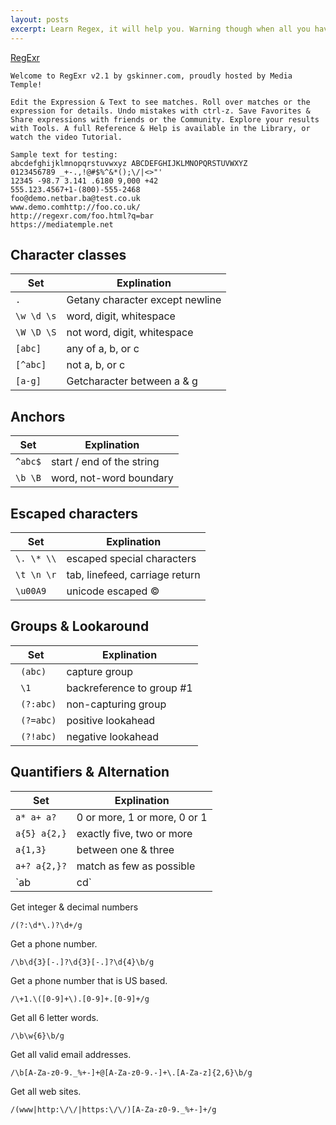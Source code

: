 ```yaml
---
layout: posts
excerpt: Learn Regex, it will help you. Warning though when all you have is a Hammer, everything looks like a Nail — When learning regex know that it has a time and a place.
---
```


[RegExr](http://regexr.com/)

```
Welcome to RegExr v2.1 by gskinner.com, proudly hosted by Media Temple!

Edit the Expression & Text to see matches. Roll over matches or the expression for details. Undo mistakes with ctrl-z. Save Favorites & Share expressions with friends or the Community. Explore your results with Tools. A full Reference & Help is available in the Library, or watch the video Tutorial.

Sample text for testing:
abcdefghijklmnopqrstuvwxyz ABCDEFGHIJKLMNOPQRSTUVWXYZ
0123456789 _+-.,!@#$%^&*();\/|<>"'
12345 -98.7 3.141 .6180 9,000 +42
555.123.4567+1-(800)-555-2468
foo@demo.netbar.ba@test.co.uk
www.demo.comhttp://foo.co.uk/
http://regexr.com/foo.html?q=bar
https://mediatemple.net
```

Character classes
-------

| Set | Explination |
|---|---|
| `.` | Getany character except newline |
| `\w \d \s` | word, digit, whitespace |
| `\W \D \S` | not word, digit, whitespace |
| `[abc]` | any of a, b, or c |
| `[^abc]` | not a, b, or c |
| `[a-g]` | Getcharacter between a & g |

Anchors
-------

| Set | Explination |
|---|---|
| `^abc$` | start / end of the string |
| `\b \B` | word, not-word boundary |

Escaped characters
-------

| Set | Explination |
|---|---|
| `\. \* \\` | escaped special characters |
| `\t \n \r` | tab, linefeed, carriage return |
| `\u00A9` | unicode escaped © |

Groups & Lookaround
-------

| Set | Explination |
|---|---|
|` (abc)` | capture group |
|` \1` | backreference to group #1 |
|` (?:abc)` | non-capturing group |
|` (?=abc)` | positive lookahead |
|` (?!abc)` | negative lookahead |

Quantifiers & Alternation
-------

| Set | Explination |
|---|---|
| `a* a+ a?` | 0 or more, 1 or more, 0 or 1
| `a{5} a{2,}` | exactly five, two or more
| `a{1,3}` | between one & three
| `a+? a{2,}?` | match as few as possible
| `ab|cd` | match ab or cd

Get integer & decimal numbers

`/(?:\d*\.)?\d+/g`

Get a phone number.

`/\b\d{3}[-.]?\d{3}[-.]?\d{4}\b/g`

Get a phone number that is US based.

`/\+1.\([0-9]+\).[0-9]+.[0-9]+/g`

Get all 6 letter words.

`/\b\w{6}\b/g`

Get all valid email addresses.

`/\b[A-Za-z0-9._%+-]+@[A-Za-z0-9.-]+\.[A-Za-z]{2,6}\b/g`

Get all web sites.

`/(www|http:\/\/|https:\/\/)[A-Za-z0-9._%+-]+/g`
